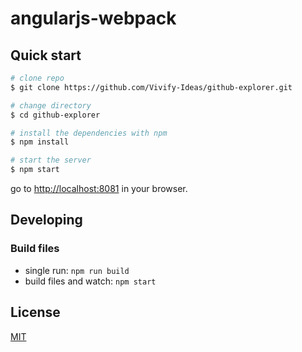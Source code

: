 # angularjs-webpack

## Quick start

```bash
# clone repo
$ git clone https://github.com/Vivify-Ideas/github-explorer.git

# change directory
$ cd github-explorer

# install the dependencies with npm
$ npm install

# start the server
$ npm start
```

go to [http://localhost:8081](http://localhost:8081) in your browser.


## Developing

### Build files

* single run: `npm run build`
* build files and watch: `npm start`

## License

[MIT](/LICENSE)

